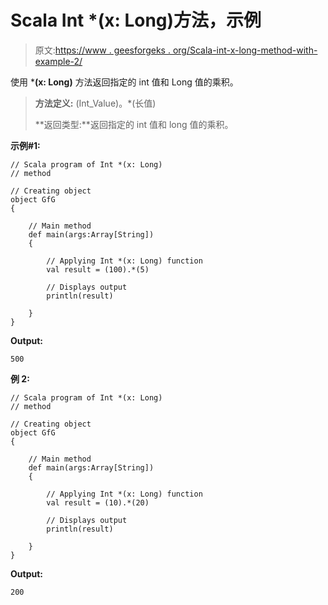 # Scala Int *(x: Long)方法，示例

> 原文:[https://www . geesforgeks . org/Scala-int-x-long-method-with-example-2/](https://www.geeksforgeeks.org/scala-int-x-long-method-with-example-2/)

使用 ***(x: Long)** 方法返回指定的 int 值和 Long 值的乘积。

> **方法定义:** (Int_Value)。*(长值)
> 
> **返回类型:**返回指定的 int 值和 long 值的乘积。

**示例#1:**

```
// Scala program of Int *(x: Long)
// method

// Creating object
object GfG
{ 

    // Main method
    def main(args:Array[String])
    {

        // Applying Int *(x: Long) function
        val result = (100).*(5)

        // Displays output
        println(result)

    }
} 
```

**Output:**

```
500

```

**例 2:**

```
// Scala program of Int *(x: Long)
// method

// Creating object
object GfG
{ 

    // Main method
    def main(args:Array[String])
    {

        // Applying Int *(x: Long) function
        val result = (10).*(20)

        // Displays output
        println(result)

    }
} 
```

**Output:**

```
200

```